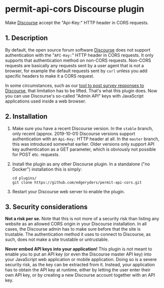 # permit-api-cors Discourse plugin

Make [Discourse](https://www.discourse.org/) accept the "Api-Key:" HTTP header in CORS requests.


## 1. Description

By default, the open source forum software [Discourse](https://www.discourse.org/) does not support authentication with the "`API-Key:`" HTTP header in CORS requests. It only supports that authentication method on non-CORS requests. Non-CORS requests are basically any requests sent by a user agent that is not a browser, for example the default requests sent by `curl` unless you add specific headers to make it a CORS request.

In some circumstances, such as our [tool to post survey responses to Discourse](https://github.com/edgeryders/edgeryders-form), that limitation has to be lifted. That's what this plugin does. Now you can use Discourse's so-called "Admin API" keys with JavaScript applications used inside a web browser.


## 2. Installation

1. Make sure you have a recent Discourse version. In the `stable` branch, only recent (approx. 2019-10-01) Discourse versions support authentication with an `Api-Key:` HTTP header at all. In the `master` branch, this was introduced somewhat earlier. Older versions only support API key authentication as a GET parameter, which is obviously not possible for POST etc. requests.

2. Install the plugin as any other Discourse plugin. In a standalone ("no Docker") installation this is simply:

    ```
    cd plugins/
    git clone https://github.com/edgeryders/permit-api-cors.git
    ```

3. Restart your Discourse web server to enable the plugin.


## 3. Security considerations

**Not a risk per se.** Note that this is not more of a security risk than listing any website as an allowed CORS origin in your Discourse installation. In all cases, the Discourse admin has to make sure before that the site is trustable. The authentication method it uses to connect to Discourse, as such, does not make a site trustable or untrustable.

**Never embed API keys into your application!** This plugin is *not* meant to enable you to put an API key (or even the Discourse master API key) into your JavaScript web application or mobile application. Doing so is a severe security risk, as the key can be extracted from it. Instead, your application has to obtain the API key at runtime, either by letting the user enter their own API key, or by creating a new Discourse account together with an API key.

